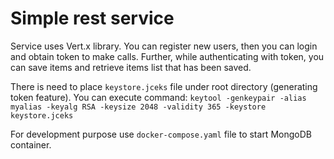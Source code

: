 # Simple rest service

Service uses Vert.x library.
You can register new users, then you can login and obtain token to make calls. Further, while authenticating with token, you can save items and retrieve items list that has been saved.

There is need to place ```keystore.jceks``` file under root directory (generating token feature).
You can execute command: ```keytool -genkeypair -alias myalias -keyalg RSA -keysize 2048 -validity 365 -keystore keystore.jceks```

For development purpose use ```docker-compose.yaml``` file to start MongoDB container.
